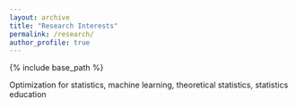 ```yaml
---
layout: archive
title: "Research Interests"
permalink: /research/
author_profile: true
---
```


{% include base_path %}

Optimization for statistics, machine learning, theoretical statistics, statistics education 
